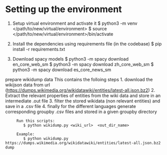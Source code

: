 # Setting up the environment 
1. Setup virtual environment and activate it 
$ python3 -m venv </path/to/new/virtual/environment>
$ source </path/to/new/virtual/environment>/bin/activate

2. Install the dependencies using requirements file (in the codebase)
$ pip install -r requirements.txt

3. Download spacy models
$ python3 -m spacy download en_core_web_sm
$ python3 -m spacy download zh_core_web_sm
$ python3 -m spacy download es_core_news_sm


prepare wikidump data
         This contains the folloing steps
           1. download the wikijson data from url (https://dumps.wikimedia.org/wikidatawiki/entities/latest-all.json.bz2)
           2. Extract the relevant properties of entities from the wiki data and store in an intermediate .out file 
           3. filter the stored wikidata (non relevant entities) and save in a .csv file
           4. finally for the different languages generate corresponding groupby .csv files and stored in a given groupby directory

         Run this scripts:
            $ python wikidump.py <wiki_url>  <out_dir_name>
           
         Example:
            $ python wikidump.py https://dumps.wikimedia.org/wikidatawiki/entities/latest-all.json.bz2  dump
           

